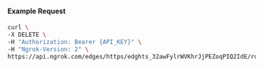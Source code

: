 <!-- Code generated for API Clients. DO NOT EDIT. -->

#### Example Request

```bash
curl \
-X DELETE \
-H "Authorization: Bearer {API_KEY}" \
-H "Ngrok-Version: 2" \
https://api.ngrok.com/edges/https/edghts_32awFylrWVKhrJjPEZoqPIQ2IdE/routes/edghtsrt_32awG38GqazgmimpQb1pSnY1mG0/saml
```
